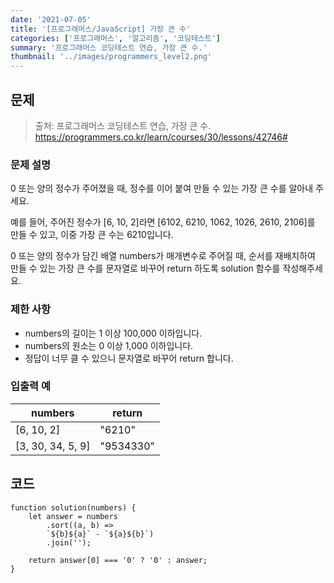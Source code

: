 ```yaml
---
date: '2021-07-05'
title: '[프로그래머스/JavaScript] 가장 큰 수'
categories: ['프로그래머스', '알고리즘', '코딩테스트']
summary: '프로그래머스 코딩테스트 연습, 가장 큰 수.'
thumbnail: '../images/programmers_level2.png'
---
```


## 문제

> 출처: 프로그래머스 코딩테스트 연습, 가장 큰 수.
> <br>https://programmers.co.kr/learn/courses/30/lessons/42746#

### 문제 설명

0 또는 양의 정수가 주어졌을 때, 정수를 이어 붙여 만들 수 있는 가장 큰 수를 알아내 주세요.

예를 들어, 주어진 정수가 [6, 10, 2]라면 [6102, 6210, 1062, 1026, 2610, 2106]를 만들 수 있고, 이중 가장 큰 수는 6210입니다.

0 또는 양의 정수가 담긴 배열 numbers가 매개변수로 주어질 때, 순서를 재배치하여 만들 수 있는 가장 큰 수를 문자열로 바꾸어 return 하도록 solution 함수를 작성해주세요.

### 제한 사항

- numbers의 길이는 1 이상 100,000 이하입니다.
- numbers의 원소는 0 이상 1,000 이하입니다.
- 정답이 너무 클 수 있으니 문자열로 바꾸어 return 합니다.

### 입출력 예

| numbers           | return    |
| ----------------- | --------- |
| [6, 10, 2]        | "6210"    |
| [3, 30, 34, 5, 9] | "9534330" |

## 코드

```
function solution(numbers) {
    let answer = numbers
        .sort((a, b) =>
        `${b}${a}` - `${a}${b}`)
        .join('');

    return answer[0] === '0' ? '0' : answer;
}
```
